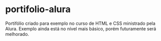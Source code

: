 # portifolio-alura
Portifólio criado para exemplo no curso de HTML e CSS ministrado pela Alura. Exemplo ainda está no nível mais básico, porém futuramente será melhorado.
